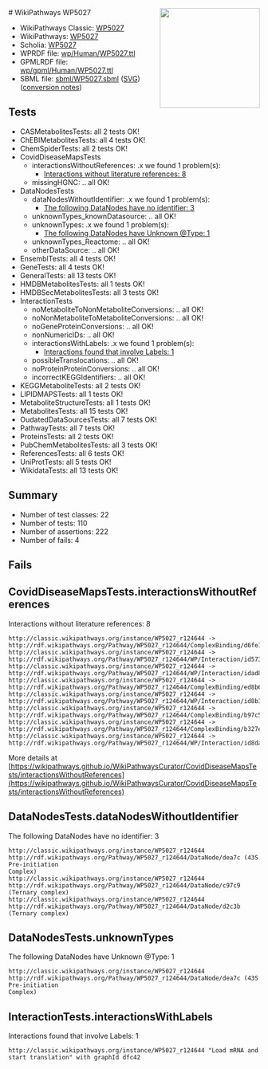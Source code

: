 <img style="float: right; width: 200px" src="../logo.png" />
# WikiPathways WP5027

* WikiPathways Classic: [WP5027](https://classic.wikipathways.org/instance/WP5027)
* WikiPathways: [WP5027](https://identifiers.org/wikipathways:WP5027)
* Scholia: [WP5027](https://scholia.toolforge.org/wikipathways/WP5027)
* WPRDF file: [wp/Human/WP5027.ttl](../wp/Human/WP5027.ttl)
* GPMLRDF file: [wp/gpml/Human/WP5027.ttl](../wp/gpml/Human/WP5027.ttl)
* SBML file: [sbml/WP5027.sbml](../sbml/WP5027.sbml) ([SVG](../sbml/WP5027.svg)) ([conversion notes](../sbml/WP5027.txt))

## Tests
* CASMetabolitesTests: all 2 tests OK!
* ChEBIMetabolitesTests: all 4 tests OK!
* ChemSpiderTests: all 2 tests OK!
* CovidDiseaseMapsTests
    * interactionsWithoutReferences: .x we found 1 problem(s):
        * [Interactions without literature references: 8](#2e295936)
    * missingHGNC: .. all OK!
* DataNodesTests
    * dataNodesWithoutIdentifier: .x we found 1 problem(s):
        * [The following DataNodes have no identifier: 3](#d2d32fa2)
    * unknownTypes_knownDatasource: .. all OK!
    * unknownTypes: .x we found 1 problem(s):
        * [The following DataNodes have Unknown @Type: 1](#839973df)
    * unknownTypes_Reactome: .. all OK!
    * otherDataSource: .. all OK!
* EnsemblTests: all 4 tests OK!
* GeneTests: all 4 tests OK!
* GeneralTests: all 13 tests OK!
* HMDBMetabolitesTests: all 1 tests OK!
* HMDBSecMetabolitesTests: all 3 tests OK!
* InteractionTests
    * noMetaboliteToNonMetaboliteConversions: .. all OK!
    * noNonMetaboliteToMetaboliteConversions: .. all OK!
    * noGeneProteinConversions: .. all OK!
    * nonNumericIDs: .. all OK!
    * interactionsWithLabels: .x we found 1 problem(s):
        * [Interactions found that involve Labels: 1](#630d2678)
    * possibleTranslocations: .. all OK!
    * noProteinProteinConversions: .. all OK!
    * incorrectKEGGIdentifiers: .. all OK!
* KEGGMetaboliteTests: all 2 tests OK!
* LIPIDMAPSTests: all 1 tests OK!
* MetaboliteStructureTests: all 1 tests OK!
* MetabolitesTests: all 15 tests OK!
* OudatedDataSourcesTests: all 7 tests OK!
* PathwayTests: all 7 tests OK!
* ProteinsTests: all 2 tests OK!
* PubChemMetabolitesTests: all 3 tests OK!
* ReferencesTests: all 6 tests OK!
* UniProtTests: all 5 tests OK!
* WikidataTests: all 13 tests OK!


## Summary

* Number of test classes: 22
* Number of tests: 110
* Number of assertions: 222
* Number of fails: 4

## Fails

<a name="2e295936" />

## CovidDiseaseMapsTests.interactionsWithoutReferences

Interactions without literature references: 8
```
http://classic.wikipathways.org/instance/WP5027_r124644 -> http://rdf.wikipathways.org/Pathway/WP5027_r124644/ComplexBinding/d6fe1
http://classic.wikipathways.org/instance/WP5027_r124644 -> http://rdf.wikipathways.org/Pathway/WP5027_r124644/WP/Interaction/id573935d6
http://classic.wikipathways.org/instance/WP5027_r124644 -> http://rdf.wikipathways.org/Pathway/WP5027_r124644/WP/Interaction/idad839e9d
http://classic.wikipathways.org/instance/WP5027_r124644 -> http://rdf.wikipathways.org/Pathway/WP5027_r124644/ComplexBinding/ed8b6
http://classic.wikipathways.org/instance/WP5027_r124644 -> http://rdf.wikipathways.org/Pathway/WP5027_r124644/WP/Interaction/id8b1ce7b7
http://classic.wikipathways.org/instance/WP5027_r124644 -> http://rdf.wikipathways.org/Pathway/WP5027_r124644/ComplexBinding/b97c5
http://classic.wikipathways.org/instance/WP5027_r124644 -> http://rdf.wikipathways.org/Pathway/WP5027_r124644/ComplexBinding/b327e
http://classic.wikipathways.org/instance/WP5027_r124644 -> http://rdf.wikipathways.org/Pathway/WP5027_r124644/WP/Interaction/id8da43876
```

More details at [https://wikipathways.github.io/WikiPathwaysCurator/CovidDiseaseMapsTests/interactionsWithoutReferences](https://wikipathways.github.io/WikiPathwaysCurator/CovidDiseaseMapsTests/interactionsWithoutReferences)

<a name="d2d32fa2" />

## DataNodesTests.dataNodesWithoutIdentifier

The following DataNodes have no identifier: 3
```
http://classic.wikipathways.org/instance/WP5027_r124644 http://rdf.wikipathways.org/Pathway/WP5027_r124644/DataNode/dea7c (43S Pre-initiation 
Complex)
http://classic.wikipathways.org/instance/WP5027_r124644 http://rdf.wikipathways.org/Pathway/WP5027_r124644/DataNode/c97c9 (Ternary complex)
http://classic.wikipathways.org/instance/WP5027_r124644 http://rdf.wikipathways.org/Pathway/WP5027_r124644/DataNode/d2c3b (Ternary complex)
```

<a name="839973df" />

## DataNodesTests.unknownTypes

The following DataNodes have Unknown @Type: 1
```
http://classic.wikipathways.org/instance/WP5027_r124644 http://rdf.wikipathways.org/Pathway/WP5027_r124644/DataNode/dea7c (43S Pre-initiation 
Complex)
```

<a name="630d2678" />

## InteractionTests.interactionsWithLabels

Interactions found that involve Labels: 1
```
http://classic.wikipathways.org/instance/WP5027_r124644 "Load mRNA and start translation" with graphId dfc42
```

